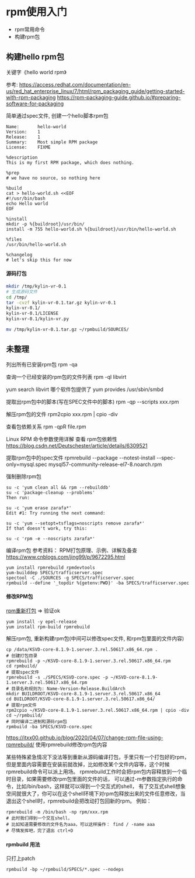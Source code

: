 # rpm使用入门

* rpm常用命令
* 构建rpm包

## 构建hello rpm包

关键字《hello world rpm》

参考: https://access.redhat.com/documentation/en-us/red_hat_enterprise_linux/7/html/rpm_packaging_guide/getting-started-with-rpm-packaging
https://rpm-packaging-guide.github.io/#preparing-software-for-packaging

简单通过spec文件, 创建一个hello脚本rpm包
```
Name:       hello-world
Version:    1
Release:    1
Summary:    Most simple RPM package
License:    FIXME

%description
This is my first RPM package, which does nothing.

%prep
# we have no source, so nothing here

%build
cat > hello-world.sh <<EOF
#!/usr/bin/bash
echo Hello world
EOF

%install
mkdir -p %{buildroot}/usr/bin/
install -m 755 hello-world.sh %{buildroot}/usr/bin/hello-world.sh

%files
/usr/bin/hello-world.sh

%changelog
# let's skip this for now
```

#### 源码打包

```bash
mkdir /tmp/kylin-vr-0.1
# 生成源码文件
cd /tmp/
tar -cvzf kylin-vr-0.1.tar.gz kylin-vr-0.1
kylin-vr-0.1/
kylin-vr-0.1/LICENSE
kylin-vr-0.1/kylin-vr.py

mv /tmp/kylin-vr-0.1.tar.gz ~/rpmbuild/SOURCES/
```

## 未整理

列出所有已安装rpm包
rpm -qa

查询一个已经安装的rpm包的文件列表
rpm -ql libvirt

yum search libvirt
哪个软件包提供了
yum provides /usr/sbin/smbd

提取出rpm包中的脚本(写在SPEC文件中的脚本)
rpm -qp --scripts xxx.rpm

解压rpm包的文件
rpm2cpio xxx.rpm | cpio -div

查看包依赖关系
rpm -qpR file.rpm

Linux RPM 命令参数使用详解 查看 rpm包依赖性
https://blog.csdn.net/Deutschester/article/details/6309521

提取rpm包中的spec文件
rpmrebuild --package --notest-install --spec-only=mysql.spec mysql57-community-release-el7-8.noarch.rpm


强制删除rpm包
```
su -c 'yum clean all && rpm --rebuilddb'
su -c 'package-cleanup --problems'
Then run:

su -c 'yum erase zarafa*'
Edit #1: Try running the next command:

su -c 'yum --setopt=tsflags=noscripts remove zarafa*'
If that doesn't work, try this:

su -c 'rpm -e --noscripts zarafa*'
```

编译rpm包
参考资料：
RPM打包原理、示例、详解及备查
https://www.cnblogs.com/jing99/p/9672295.html
```
yum install rpmrebuild rpmdevtools 
yum-builddep SPECS/trafficserver.spec 
spectool -C ./SOURCES -g SPECS/trafficserver.spec 
rpmbuild --define '_topdir %{getenv:PWD}' -ba SPECS/trafficserver.spec
```


#### 修改RPM包

[rpm重新打包](https://blog.csdn.net/itas109/article/details/104226935) => 验证ok
```
yum install -y epel-release
yum install rpm-build rpmrebuild
```

解压rpm包, 重新构建rpm包(中间可以修改spec文件, 和rpm包里面的文件内容)
```
cp /data/KSVD-core-8.1.9-1.server.3.rel.50617.x86_64.rpm .
# 创建打包目录
rpmrebuild -p ~/KSVD-core-8.1.9-1.server.3.rel.50617.x86_64.rpm
cd rpmbuild/
# 提取spec文件
rpmrebuild -s ./SPECS/KSVD-core.spec -p ~/KSVD-core-8.1.9-1.server.3.rel.50617.x86_64.rpm
# 目录名称规则为: Name-Version-Release.BuildArch
mkdir BUILDROOT/KSVD-core-8.1.9-1.server.3.rel.50617.x86_64
cd BUILDROOT/KSVD-core-8.1.9-1.server.3.rel.50617.x86_64/
# 提取rpm文件
rpm2cpio ~/KSVD-core-8.1.9-1.server.3.rel.50617.x86_64.rpm | cpio -div
cd ~/rpmbuild/
# 同时编译二进制和源码rpm包
rpmbuild -ba SPECS/KSVD-core.spec
```

https://itxx00.github.io/blog/2020/04/07/change-rpm-file-using-rpmrebuild/
使用rpmrebuild修改rpm包内容

某些特殊紧急情况下没法等到重新从源码编译打包，手里只有一个打包好的rpm，但是里面内容需要在安装前就改掉，比如修改某个文件内容等，这个时候rpmrebuild命令可以派上用场。 rpmrebuild工作时会把rpm包内容释放到一个临时目录，如果需要修改rpm包里面的文件的话， 可以通过-m参数指定执行的命令，比如/bin/bash，这样就可以得到一个交互式的shell， 有了交互式shell想象空间就很大了，你可以在这个shell环境下对rpm包释放出来的文件任意修改，当退出这个shell时，rpmrebuild会把改动打包回新的rpm。 例如：

```
rpmrebuild -m /bin/bash -np rpm/xxx.rpm 
# 此时我们得到一个交互shell， 
# 比如知道需要修改的文件名为aaa，可以这样操作： find / -name aaa 
# 尽情发挥吧，完了退出 ctrl+D
```

#### rpmbuild 用法

只打上patch
```
rpmbuild -bp ~/rpmbuild/SPECS/*.spec --nodeps
```
